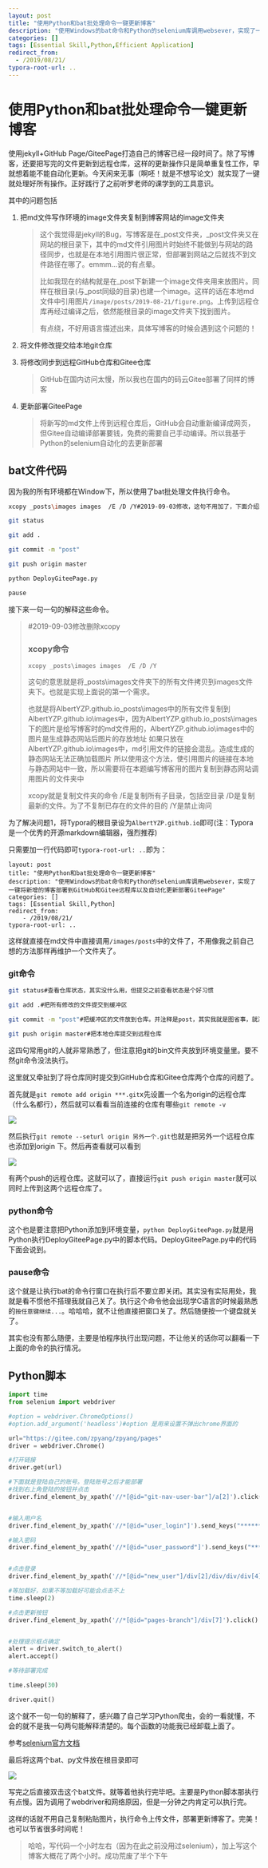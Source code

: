 ```yaml
---
layout: post
title: "使用Python和bat批处理命令一键更新博客"
description: "使用Windows的bat命令和Python的selenium库调用websever，实现了一键将新增的博客部署到GitHub和Gitee远程库以及自动化更新部署GiteePage"
categories: []
tags: [Essential Skill,Python,Efficient Application]
redirect_from:
  - /2019/08/21/
typora-root-url: ..
---
```


# 使用Python和bat批处理命令一键更新博客

使用jekyll+GitHub Page/GiteePage打造自己的博客已经一段时间了。除了写博客，还要把写完的文件更新到远程仓库，这样的更新操作只是简单重复性工作，早就想着能不能自动化更新。今天闲来无事（啊呸！就是不想写论文）就实现了一键就处理好所有操作。正好践行了之前听罗老师的课学到的工具意识。

其中的问题包括

1. 把md文件写作环境的image文件夹复制到博客网站的image文件夹

   > 这个我觉得是jekyll的Bug，写博客是在\_post文件夹，\_post文件夹又在网站的根目录下，其中的md文件引用图片时始终不能做到与网站的路径同步，也就是在本地引用图片很正常，但部署到网站之后就找不到文件路径在哪了。emmm...说的有点晕。
   >
   > 比如我现在的结构就是在\_post下新建一个image文件夹用来放图片。同样在根目录(与\_post同级的目录)也建一个image。这样的话在本地md文件中引用图片`/image/posts/2019-08-21/figure.png`。上传到远程仓库再经过编译之后，依然能根目录的image文件夹下找到图片。
   >
   > 有点绕，不好用语言描述出来，具体写博客的时候会遇到这个问题的！

2. 将文件修改提交给本地git仓库

3. 将修改同步到远程GitHub仓库和Gitee仓库

   > GitHub在国内访问太慢，所以我也在国内的码云Gitee部署了同样的博客

4. 更新部署GiteePage

   > 将新写的md文件上传到远程仓库后，GitHub会自动重新编译成网页，但Gitee自动编译部署要钱，免费的需要自己手动编译。所以我基于Python的selenium自动化的去更新部署

## bat文件代码

因为我的所有环境都在Window下，所以使用了bat批处理文件执行命令。

```bash
xcopy _posts\images images  /E /D /Y#2019-09-03修改，这句不用加了，下面介绍新的方法

git status

git add .

git commit -m "post"

git push origin master

python DeployGiteePage.py

pause
```

接下来一句一句的解释这些命令。

> #2019-09-03修改删除xcopy
>
> ### xcopy命令
>
> ```
> xcopy _posts\images images  /E /D /Y
> ```
>
> 这句的意思就是将_posts\images文件夹下的所有文件拷贝到images文件夹下。也就是实现上面说的第一个需求。
>
> 也就是将AlbertYZP.github.io\_posts\images中的所有文件复制到AlbertYZP.github.io\images中，因为AlbertYZP.github.io\_posts\images下的图片是给写博客时的md文件用的，AlbertYZP.github.io\images中的图片是生成静态网站后图片的存放地址
> 如果只放在AlbertYZP.github.io\images中，md引用文件的链接会混乱。造成生成的静态网站无法正确加载图片
> 所以使用这个方法，使引用图片的链接在本地与静态网站中一致，所以需要将在本题编写博客用的图片复制到静态网站调用图片的文件夹中
>
> xcopy就是复制文件夹的命令
> /E是复制所有子目录，包括空目录
> /D是复制最新的文件。为了不复制已存在的文件的目的
> /Y是禁止询问

为了解决问题1，将Typora的根目录设为`AlbertYZP.github.io`即可(注：Typora是一个优秀的开源markdown编辑器，强烈推荐)

只需要加一行代码即可`typora-root-url: ..`即为：

```shell
layout: post
title: "使用Python和bat批处理命令一键更新博客"
description: "使用Windows的bat命令和Python的selenium库调用websever，实现了一键将新增的博客部署到GitHub和Gitee远程库以及自动化更新部署GiteePage"
categories: []
tags: [Essential Skill,Python]
redirect_from:
	- /2019/08/21/
typora-root-url: ..
```

这样就直接在md文件中直接调用`/images/posts`中的文件了，不用像我之前自己想的方法那样再维护一个文件夹了。

### git命令

```bash
git status#查看仓库状态，其实没什么用，但提交之前查看状态是个好习惯

git add .#把所有修改的文件提交到缓冲区

git commit -m "post"#把缓冲区的文件放到仓库。并注释是post，其实我就是图省事，就注释了个post，如果其他地方提交的时候最好写清楚做了哪些修改

git push origin master#把本地仓库提交到远程仓库
```

这四句常用git的人就非常熟悉了，但注意把git的bin文件夹放到环境变量里。要不然git命令没法执行。

这里就又牵扯到了将仓库同时提交到GitHub仓库和Gitee仓库两个仓库的问题了。

首先就是`git remote add origin ***.git`x先设置一个名为origin的远程仓库（什么名都行），然后就可以看看当前连接的仓库有哪些`git remote -v`

![](/images/posts/2019-08-21/git1.png)

然后执行`git remote --seturl origin 另外一个.git`也就是把另外一个远程仓库也添加到origin 下。然后再查看就可以看到

![](/images/posts/2019-08-21/git2.png)

有两个push的远程仓库。这就可以了，直接运行`git push origin master`就可以同时上传到这两个远程仓库了。

### python命令

这个也是要注意把Python添加到环境变量，`python DeployGiteePage.py`就是用Python执行DeployGiteePage.py中的脚本代码。DeployGiteePage.py中的代码下面会说到。

### pause命令

这个就是让执行bat的命令行窗口在执行后不要立即关闭。其实没有实际用处，我就是看不惯他不搭理我就自己关了。执行这个命令他会出现学C语言的时候最熟悉的`按任意键继续...`。哈哈哈，就不让他直接把窗口关了。然后随便按一个键盘就关了。

其实也没有那么随便，主要是怕程序执行出现问题，不让他关的话你可以翻看一下上面的命令的执行情况。

## Python脚本

```python
import time
from selenium import webdriver

#option = webdriver.ChromeOptions()
#option.add_argument('headless')#option 是用来设置不弹出chrome界面的

url="https://gitee.com/zpyang/zpyang/pages"
driver = webdriver.Chrome()

#打开链接
driver.get(url)

#下面就是登陆自己的账号。登陆账号之后才能部署
#找到右上角登陆的按钮并点击
driver.find_element_by_xpath('//*[@id="git-nav-user-bar"]/a[2]').click()


#输入用户名
driver.find_element_by_xpath('//*[@id="user_login"]').send_keys("**********")

#输入密码
driver.find_element_by_xpath('//*[@id="user_password"]').send_keys("**********")


#点击登录
driver.find_element_by_xpath('//*[@id="new_user"]/div[2]/div/div/div[4]/input').click()

#等加载好，如果不等加载好可能会点击不上
time.sleep(2)

#点击更新按钮
driver.find_element_by_xpath('//*[@id="pages-branch"]/div[7]').click()


#处理提示框点确定
alert = driver.switch_to_alert()
alert.accept()

#等待部署完成

time.sleep(30)

driver.quit()

```

这个就不一句一句的解释了，感兴趣了自己学习Python爬虫，会的一看就懂，不会的就不是我一句两句能解释清楚的。每个函数的功能我已经卸载上面了。

参考[selenium官方文档](https://www.seleniumhq.org/docs/03_webdriver.jsp#introducing-the-selenium-webdriver-api-by-example)



最后将这两个bat、py文件放在根目录即可

![](/images/posts/2019-08-21/dir.png)

写完之后直接双击这个bat文件。就等着他执行完毕吧。主要是Python脚本那执行有点慢。因为调用了webdriver和网络原因，但是一分钟之内肯定可以执行完。



这样的话就不用自己复制粘贴图片，执行命令上传文件，部署更新博客了。完美！也可以节省很多时间呢！

> 哈哈，写代码一个小时左右（因为在此之前没用过selenium），加上写这个博客大概花了两个小时。成功荒废了半个下午